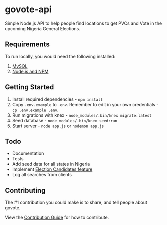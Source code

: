 # govote-api
Simple Node.js API to help people find locations to get PVCs and Vote in the upcoming Nigeria General Elections.

## Requirements
To run locally, you would need the following installed:
1. [MySQL](https://www.mysql.com/)
2. [Node.js and NPM](https://nodejs.org/en/)

## Getting Started
1. Install required dependencies - `npm install`
2. Copy `.env.example` to `.env`. Remember to edit in your own credentials - `cp .env.example .env`.
3. Run migrations with knex - `node_modules/.bin/knex migrate:latest`
4. Seed database - `node_modules/.bin/knex seed:run`
5. Start server - `node app.js` or `nodemon app.js`

## Todo
- Documentation
- Tests
- Add seed data for all states in Nigeria
- Implement [Election Candidates feature](https://twitter.com/Itz_Matti/status/960340741871595523)
- Log all searches from clients

## Contributing

The #1 contribution you could make is to share, and tell people about govote.

View the [Contribution Guide](https://github.com/ErxiaHQ/govote-api/blob/master/CONTRIBUTING.md) for how to contribute.
